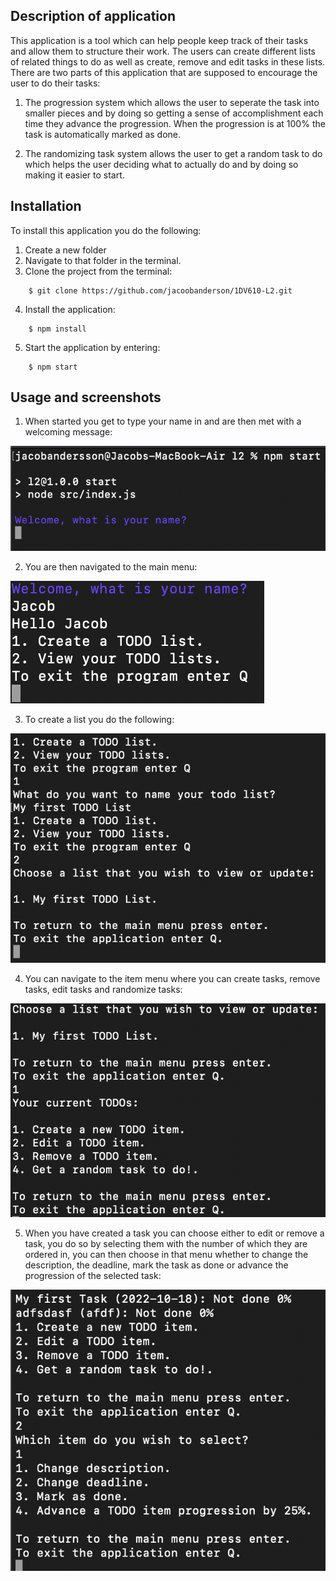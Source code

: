 ## Description of application
This application is a tool which can help people keep track of their tasks and allow them to structure their work. The users can create different lists of related things to do as well as create, remove and edit tasks in these lists. There are two parts of this application that are supposed to encourage the user to do their tasks:

1. The progression system which allows the user to seperate the task into smaller pieces and by doing so getting a sense of accomplishment each time they advance the progression. When the progression is at 100% the task is automatically marked as done.

2. The randomizing task system allows the user to get a random task to do which helps the user deciding what to actually do and by doing so making it easier to start.


## Installation

To install this application you do the following:
1. Create a new folder
2. Navigate to that folder in the terminal.
3. Clone the project from the terminal:

```console
    $ git clone https://github.com/jacoobanderson/1DV610-L2.git
```

4. Install the application:

```console
    $ npm install
```

5. Start the application by entering:

```console
    $ npm start
```

## Usage and screenshots

1. When started you get to type your name in and are then met with a welcoming message:

![welcome](./assets/welcome-message.png)

2. You are then navigated to the main menu:

![main menu](./assets/main-menu.png)

3. To create a list you do the following:

![list creation](./assets/list-creation.png)

4. You can navigate to the item menu where you can create tasks, remove tasks, edit tasks and randomize tasks:

![item menu](./assets/item-menu.png)

5. When you have created a task you can choose either to edit or remove a task, you do so by selecting them with the number of which they are ordered in, you can then choose in that menu whether to change the description, the deadline, mark the task as done or advance the progression of the selected task:

![edit task](./assets/edit-task.png)






